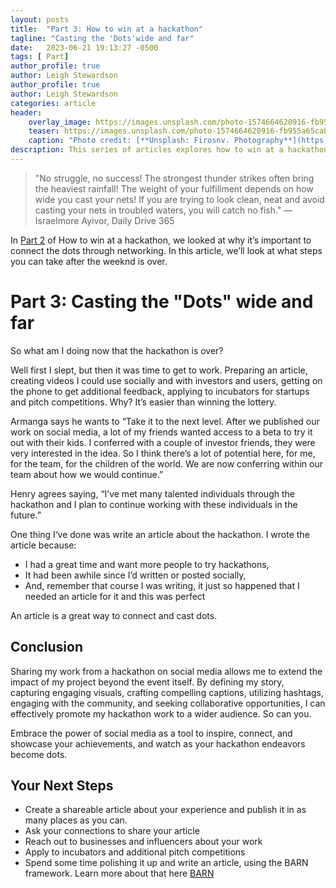 ```yaml
---
layout: posts
title:  "Part 3: How to win at a hackathon"
tagline: "Casting the 'Dots'wide and far"
date:   2023-06-21 19:13:27 -0500
tags: [ Part]
author_profile: true
author: Leigh Stewardson
author_profile: true
author: Leigh Stewardson
categories: article
header:
    overlay_image: https://images.unsplash.com/photo-1574664620916-fb955a65cab3
    teaser: https://images.unsplash.com/photo-1574664620916-fb955a65cab3
    caption: "Photo credit: [**Unsplash: Firosnv. Photography**](https://unsplash.com/@firosnv)"
description: This series of articles explores how to win at a hackathon even if you don't win the hackathon itself. The third post explores how to build on your momentum and push your hackathon ideas out into the world.
---
```


>"No struggle, no success! The strongest thunder strikes often bring the heaviest rainfall! The weight of your fulfillment depends on how wide you cast your nets! If you are trying to look clean, neat and avoid casting your nets in troubled waters, you will catch no fish." 
― Israelmore Ayivor, Daily Drive 365

In [Part 2]({{base_url}}/article/2023/06/22/how-to-win-at-a-hackathon-2.html) of How to win at a hackathon, we looked at why it’s important to connect the dots through networking. In this article, we’ll look at what steps you can take after the weeknd is over.

# Part 3: Casting the "Dots" wide and far
So what am I doing now that the hackathon is over? 

Well first I slept, but then it was time to get to work. Preparing an article, creating videos I could use socially and with investors and users, getting on the phone to get additional feedback, applying to incubators for startups and pitch competitions. Why? It’s easier than winning the lottery. 

Armanga says he wants to “Take it to the next level. After we published our work on social media, a lot of my friends wanted access to a beta to try it out with their kids. I conferred with a couple of investor friends, they were very interested in the idea. So I think there’s a lot of potential here, for me, for the team, for the children of the world. We are now conferring within our team about how we would continue.”

Henry agrees saying, “I’ve met many talented individuals through the hackathon and I plan to continue working with these individuals in the future.”

One thing I‘ve done  was write an article about the hackathon. I wrote the article because: 
* I had a great time and want more people to try hackathons,
* It had been awhile since I’d written or posted socially,
* And, remember that course I was writing, it just so happened that I needed an article for it and this was perfect

An article is a great way to connect and cast dots.

## Conclusion
Sharing my work from a hackathon on social media allows me to extend the impact of my  project beyond the event itself. By defining my story, capturing engaging visuals, crafting compelling captions, utilizing hashtags, engaging with the community, and seeking collaborative opportunities, I can effectively promote my hackathon work to a wider audience. So can you.  

Embrace the power of social media as a tool to inspire, connect, and showcase your achievements, and watch as your hackathon endeavors become dots.

## Your Next Steps
* Create a shareable article about your experience and publish it in as many places as you can.
* Ask your connections to share your article
* Reach out to businesses and influencers about your work
* Apply to incubators and additional pitch competitions
* Spend some time polishing it up and write an article, using the BARN framework. Learn more about that here [BARN]({{base_url}}/article/2023/07/14/BARN.html)


